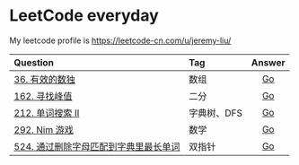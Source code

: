 # LeetCode everyday

My leetcode profile is https://leetcode-cn.com/u/jeremy-liu/

| Question                                                                                                               | Tag         |                              Answer                              |
| :--------------------------------------------------------------------------------------------------------------------- | :---------- | :--------------------------------------------------------------: |
| [36. 有效的数独](https://leetcode-cn.com/problems/valid-sudoku/)                                                       | 数组        | [Go](https://github.com/Ksloveyuan/leetcode/blob/main/36_go.md)  |
| [162. 寻找峰值](https://leetcode-cn.com/problems/find-peak-element/)                                                   | 二分        | [Go](https://github.com/Ksloveyuan/leetcode/blob/main/162_go.md) |
| [212. 单词搜索 II](https://leetcode-cn.com/problems/word-search-ii/)                                                   | 字典树、DFS | [Go](https://github.com/Ksloveyuan/leetcode/blob/main/212_go.md) |
| [292. Nim 游戏](https://leetcode-cn.com/problems/nim-game/)                                                            | 数学        | [Go](https://github.com/Ksloveyuan/leetcode/blob/main/292_go.md) |
| [524. 通过删除字母匹配到字典里最长单词](https://leetcode-cn.com/problems/longest-word-in-dictionary-through-deleting/) | 双指针      | [Go](https://github.com/Ksloveyuan/leetcode/blob/main/524_go.md) |

